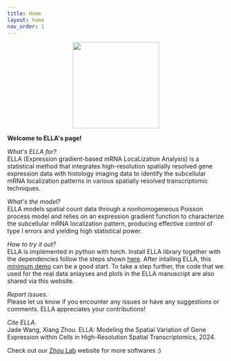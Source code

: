```yaml
---
title: Home
layout: home
nav_order: 1
---
```


<div style="margin: 0 auto; text-align: center;"> 
  <img src="{{ site.baseurl }}/images/home_logo.png" width="200" />
</div>

**Welcome to ELLA's page!**

*What's ELLA for?*\
ELLA (Expression gradient-based mRNA LocaLization Analysis) is a statistical method that integrates high-resolution spatially resolved gene expression data with histology imaging data to identify the subcellular mRNA localization patterns in various spatially resolved transcriptomic techniques. 

*What's the model?*\
ELLA models spatial count data through a nonhomogeneous Poisson process model and relies on an expression gradient function to characterize the subcellular mRNA localization pattern, producing effective control of type I errors and yielding high statistical power.

*How to try it out?*\
ELLA is implemented in python with torch. Install ELLA library together with the dependencies follow the steps shown [here](https://jadexq.github.io/ELLA/install.html). After intalling ELLA, this [minimum demo](https://jadexq.github.io/ELLA/demo.html) can be a good start. To take a step further, the code that we used for the real data anlayses and plots in the ELLA manuscript are also shared via this website.

*Report issues.*\
Please let us know if you encounter any issues or have any suggestions or comments. ELLA appreciates your contributions!

*Cite ELLA.*\
Jade Wang, Xiang Zhou. ELLA: Modeling the Spatial Variation of Gene Expression within Cells in High-Resolution Spatial Transcriptomics, 2024.

Check out our [Zhou Lab](https://xiangzhou.github.io/) website for more softwares :) 
